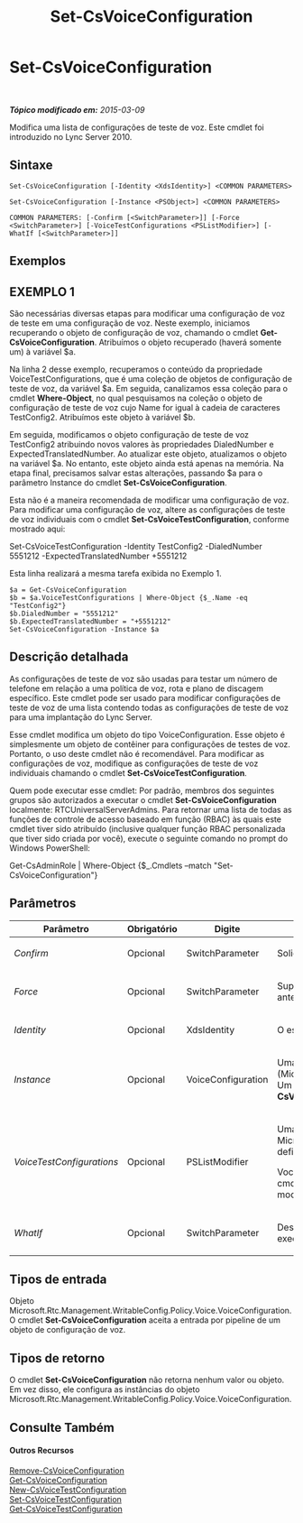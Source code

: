 ﻿---
title: Set-CsVoiceConfiguration
TOCTitle: Set-CsVoiceConfiguration
ms:assetid: dbab35ac-9a55-41d2-a726-9a26b2ff8e85
ms:mtpsurl: https://technet.microsoft.com/pt-br/library/Gg398967(v=OCS.15)
ms:contentKeyID: 49308323
ms.date: 05/19/2016
mtps_version: v=OCS.15
ms.translationtype: HT
---

# Set-CsVoiceConfiguration

 

_**Tópico modificado em:** 2015-03-09_

Modifica uma lista de configurações de teste de voz. Este cmdlet foi introduzido no Lync Server 2010.

## Sintaxe

    Set-CsVoiceConfiguration [-Identity <XdsIdentity>] <COMMON PARAMETERS>

    Set-CsVoiceConfiguration [-Instance <PSObject>] <COMMON PARAMETERS>

    COMMON PARAMETERS: [-Confirm [<SwitchParameter>]] [-Force <SwitchParameter>] [-VoiceTestConfigurations <PSListModifier>] [-WhatIf [<SwitchParameter>]]

## Exemplos

## EXEMPLO 1

São necessárias diversas etapas para modificar uma configuração de voz de teste em uma configuração de voz. Neste exemplo, iniciamos recuperando o objeto de configuração de voz, chamando o cmdlet **Get-CsVoiceConfiguration**. Atribuímos o objeto recuperado (haverá somente um) à variável $a.

Na linha 2 desse exemplo, recuperamos o conteúdo da propriedade VoiceTestConfigurations, que é uma coleção de objetos de configuração de teste de voz, da variável $a. Em seguida, canalizamos essa coleção para o cmdlet **Where-Object**, no qual pesquisamos na coleção o objeto de configuração de teste de voz cujo Name for igual à cadeia de caracteres TestConfig2. Atribuímos este objeto à variável $b.

Em seguida, modificamos o objeto configuração de teste de voz TestConfig2 atribuindo novos valores às propriedades DialedNumber e ExpectedTranslatedNumber. Ao atualizar este objeto, atualizamos o objeto na variável $a. No entanto, este objeto ainda está apenas na memória. Na etapa final, precisamos salvar estas alterações, passando $a para o parâmetro Instance do cmdlet **Set-CsVoiceConfiguration**.

Esta não é a maneira recomendada de modificar uma configuração de voz. Para modificar uma configuração de voz, altere as configurações de teste de voz individuais com o cmdlet **Set-CsVoiceTestConfiguration**, conforme mostrado aqui:

Set-CsVoiceTestConfiguration -Identity TestConfig2 -DialedNumber 5551212 -ExpectedTranslatedNumber +5551212

Esta linha realizará a mesma tarefa exibida no Exemplo 1.

    $a = Get-CsVoiceConfiguration
    $b = $a.VoiceTestConfigurations | Where-Object {$_.Name -eq "TestConfig2"}
    $b.DialedNumber = "5551212"
    $b.ExpectedTranslatedNumber = "+5551212"
    Set-CsVoiceConfiguration -Instance $a

## Descrição detalhada

As configurações de teste de voz são usadas para testar um número de telefone em relação a uma política de voz, rota e plano de discagem específico. Este cmdlet pode ser usado para modificar configurações de teste de voz de uma lista contendo todas as configurações de teste de voz para uma implantação do Lync Server.

Esse cmdlet modifica um objeto do tipo VoiceConfiguration. Esse objeto é simplesmente um objeto de contêiner para configurações de testes de voz. Portanto, o uso deste cmdlet não é recomendável. Para modificar as configurações de voz, modifique as configurações de teste de voz individuais chamando o cmdlet **Set-CsVoiceTestConfiguration**.

Quem pode executar esse cmdlet: Por padrão, membros dos seguintes grupos são autorizados a executar o cmdlet **Set-CsVoiceConfiguration** localmente: RTCUniversalServerAdmins. Para retornar uma lista de todas as funções de controle de acesso baseado em função (RBAC) às quais este cmdlet tiver sido atribuído (inclusive qualquer função RBAC personalizada que tiver sido criada por você), execute o seguinte comando no prompt do Windows PowerShell:

Get-CsAdminRole | Where-Object {$\_.Cmdlets –match "Set-CsVoiceConfiguration"}

## Parâmetros


<table>
<colgroup>
<col style="width: 25%" />
<col style="width: 25%" />
<col style="width: 25%" />
<col style="width: 25%" />
</colgroup>
<thead>
<tr class="header">
<th>Parâmetro</th>
<th>Obrigatório</th>
<th>Digite</th>
<th>Descrição</th>
</tr>
</thead>
<tbody>
<tr class="odd">
<td><p><em>Confirm</em></p></td>
<td><p>Opcional</p></td>
<td><p>SwitchParameter</p></td>
<td><p>Solicita confirmação antes da execução do comando.</p></td>
</tr>
<tr class="even">
<td><p><em>Force</em></p></td>
<td><p>Opcional</p></td>
<td><p>SwitchParameter</p></td>
<td><p>Suprime qualquer aviso de confirmação que, de outra maneira, seria exibido antes de se realizar as alterações.</p></td>
</tr>
<tr class="odd">
<td><p><em>Identity</em></p></td>
<td><p>Opcional</p></td>
<td><p>XdsIdentity</p></td>
<td><p>O escopo deste objeto. O único valor possível para este parâmetro é Global.</p></td>
</tr>
<tr class="even">
<td><p><em>Instance</em></p></td>
<td><p>Opcional</p></td>
<td><p>VoiceConfiguration</p></td>
<td><p>Uma referência a um objeto de configuração de voz (Microsoft.Rtc.Management.WritableConfig.Policy.Voice.VoiceConfiguration). Um objeto desse tipo pode ser recuperado chamando-se o cmdlet <strong>Get-CsVoiceConfiguration</strong>.</p></td>
</tr>
<tr class="odd">
<td><p><em>VoiceTestConfigurations</em></p></td>
<td><p>Opcional</p></td>
<td><p>PSListModifier</p></td>
<td><p>Uma lista de todas as configurações de teste de voz (objetos Microsoft.Rtc.Management.WritableConfig.Policy.Voice.TestConfiguration) definidas para a implantação do Lync Server.</p>
<p>Você pode modificar objetos de configuração de teste de voz usando o cmdlet <strong>Set-CsVoiceTestConfiguration</strong>. Está é a maneira recomendada para modificar configurações nesta lista.</p></td>
</tr>
<tr class="even">
<td><p><em>WhatIf</em></p></td>
<td><p>Opcional</p></td>
<td><p>SwitchParameter</p></td>
<td><p>Descreve o que aconteceria se o comando fosse executado sem ser executado de fato.</p></td>
</tr>
</tbody>
</table>


## Tipos de entrada

Objeto Microsoft.Rtc.Management.WritableConfig.Policy.Voice.VoiceConfiguration. O cmdlet **Set-CsVoiceConfiguration** aceita a entrada por pipeline de um objeto de configuração de voz.

## Tipos de retorno

O cmdlet **Set-CsVoiceConfiguration** não retorna nenhum valor ou objeto. Em vez disso, ele configura as instâncias do objeto Microsoft.Rtc.Management.WritableConfig.Policy.Voice.VoiceConfiguration.

## Consulte Também

#### Outros Recursos

[Remove-CsVoiceConfiguration](remove-csvoiceconfiguration.md)  
[Get-CsVoiceConfiguration](get-csvoiceconfiguration.md)  
[New-CsVoiceTestConfiguration](new-csvoicetestconfiguration.md)  
[Set-CsVoiceTestConfiguration](set-csvoicetestconfiguration.md)  
[Get-CsVoiceTestConfiguration](get-csvoicetestconfiguration.md)

